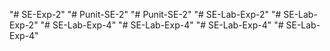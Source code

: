 "# SE-Exp-2" 
"# Punit-SE-2" 
"# Punit-SE-2" 
"# SE-Lab-Exp-2" 
"# SE-Lab-Exp-2" 
"# SE-Lab-Exp-4" 
"# SE-Lab-Exp-4" 
"# SE-Lab-Exp-4" 
"# SE-Lab-Exp-4" 

